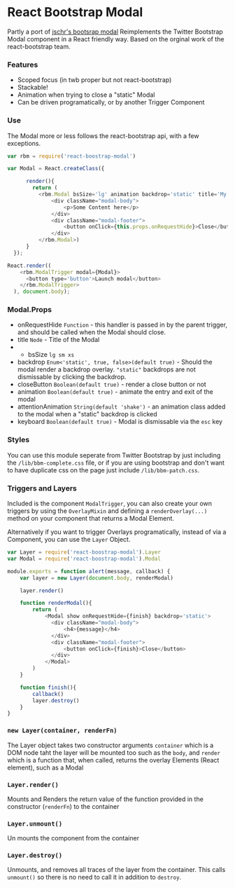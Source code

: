 React Bootstrap Modal
===================================

Partly a port of [jschr's bootsrap modal](https://github.com/jschr/bootstrap-modal/) Reimplements the Twitter Bootstrap Modal component in a React friendly way. Based on the orginal work of the react-bootstrap team.

### Features

- Scoped focus (in twb proper but not react-bootstrap)
- Stackable!
- Animation when trying to close a "static" Modal
- Can be driven programatically, or by another Trigger Component


### Use

The Modal more or less follows the react-bootstrap api, with a few exceptions.

```javascript
var rbm = require('react-boostrap-modal')

var Modal = React.createClass({

      render(){
        return (
          <rbm.Modal bsSize='lg' animation backdrop='static' title='My Modal'>
              <div className="modal-body">
                  <p>Some Content here</p>
              </div>
              <div className="modal-footer">
                  <button onClick={this.props.onRequestHide}>Close</button>
              </div>
          </rbm.Modal>)
      }
  });

React.render((
    <rbm.ModalTrigger modal={Modal}>
      <button type='button'>Launch modal</button>
    </rbm.ModalTrigger>
  ), document.body);

```

### Modal.Props

- onRequestHide `Function` - this handler is passed in by the parent trigger, and should be called when the Modal should close.
- title `Node` - Title of the Modal
- - bsSize `lg sm xs`
- backdrop `Enum<'static', true, false>(default true)` - Should the modal render a backdrop overlay. `"static"` backdrops are not dismissable by clicking the backdrop.
- closeButton `Boolean(default true)` - render a close button or not
- animation `Boolean(default true)` - animate the entry and exit of the modal
- attentionAnimation `String(default 'shake')` - an animation class added to the modal when a "static" backdrop is clicked
- keyboard `Boolean(default true)` - Modal is dismissable via the `esc` key

### Styles

You can use this module seperate from Twitter Bootstrap by just including the `/lib/bbm-complete.css` file, or if you are using bootstrap and don't want to have duplicate css on the page just include `/lib/bbm-patch.css`.


### Triggers and Layers

Included is the component `ModalTrigger`, you can also create your own triggers by using the `OverlayMixin` and defining a `renderOverlay(...)` method on your component that returns a Modal Element.

Alternatively if you want to trigger Overlays programatically, instead of via a Component, you can use the `Layer` Object.

```javascript
var Layer = require('react-boostrap-modal').Layer
var Modal = require('react-boostrap-modal').Modal

module.exports = function alert(message, callback) {
    var layer = new Layer(document.body, renderModal)

    layer.render()

    function renderModal(){
        return (
            <Modal show onRequestHide={finish} backdrop='static'>
              <div className="modal-body">
                  <h4>{message}</h4>
              </div>
              <div className="modal-footer">
                  <button onClick={finish}>Close</button>
              </div>
            </Modal>
        )
    }

    function finish(){
        callback()
        layer.destroy() 
    }
}
```

### `new Layer(container, renderFn)`

The Layer object takes two constructor arguments `container` which is a DOM node taht the layer will be mounted too such as the `body`, and `render` which is a function that, when called, returns the overlay Elements (React element), such as a Modal

### `Layer.render()`

Mounts and Renders the return value of the function provided in the constructor (`renderFn`) to the container

### `Layer.unmount()`

Un mounts the component from the container

### `Layer.destroy()`

Unmounts, and removes all traces of the layer from the container. This calls `unmount()` so there is no need to call it in addition to `destroy`.
